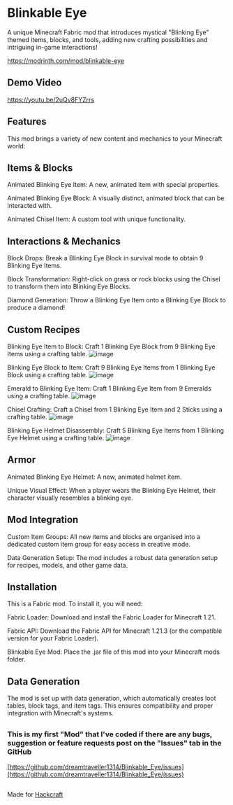 # Blinkable Eye
A unique Minecraft Fabric mod that introduces mystical "Blinking Eye" themed items, blocks, and tools, adding new crafting possibilities and intriguing in-game interactions!

https://modrinth.com/mod/blinkable-eye

## Demo Video
https://youtu.be/2uQv8FYZrrs

## Features
This mod brings a variety of new content and mechanics to your Minecraft world:



## Items & Blocks
Animated Blinking Eye Item: A new, animated item with special properties.

Animated Blinking Eye Block: A visually distinct, animated block that can be interacted with.

Animated Chisel Item: A custom tool with unique functionality.



## Interactions & Mechanics
Block Drops: Break a Blinking Eye Block in survival mode to obtain 9 Blinking Eye Items.

Block Transformation: Right-click on grass or rock blocks using the Chisel to transform them into Blinking Eye Blocks.

Diamond Generation: Throw a Blinking Eye Item onto a Blinking Eye Block to produce a diamond!



## Custom Recipes
Blinking Eye Item to Block: Craft 1 Blinking Eye Block from 9 Blinking Eye Items using a crafting table.
![image](https://github.com/user-attachments/assets/fc1cc9a4-870d-451b-9c57-46e4e1ed8f87)


Blinking Eye Block to Item: Craft 9 Blinking Eye Items from 1 Blinking Eye Block using a crafting table.
![image](https://github.com/user-attachments/assets/0dcfd8ce-db52-4b14-ab85-b4329ffe222a)


Emerald to Blinking Eye Item: Craft 1 Blinking Eye Item from 9 Emeralds using a crafting table.
![image](https://github.com/user-attachments/assets/c932d40a-a27b-424a-bf65-711d7c65cfbf)


Chisel Crafting: Craft a Chisel from 1 Blinking Eye Item and 2 Sticks using a crafting table.
![image](https://github.com/user-attachments/assets/1f7b489c-b667-4a5b-a66f-99432996d3f3)


Blinking Eye Helmet Disassembly: Craft 5 Blinking Eye Items from 1 Blinking Eye Helmet using a crafting table.
![image](https://github.com/user-attachments/assets/6e43be8b-b102-415a-8a87-ac04fd00984a)




## Armor
Animated Blinking Eye Helmet: A new, animated helmet item.

Unique Visual Effect: When a player wears the Blinking Eye Helmet, their character visually resembles a blinking eye.



## Mod Integration
Custom Item Groups: All new items and blocks are organised into a dedicated custom item group for easy access in creative mode.

Data Generation Setup: The mod includes a robust data generation setup for recipes, models, and other game data.



## Installation
This is a Fabric mod. To install it, you will need:

Fabric Loader: Download and install the Fabric Loader for Minecraft 1.21.

Fabric API: Download the Fabric API for Minecraft 1.21.3 (or the compatible version for your Fabric Loader).

Blinkable Eye Mod: Place the .jar file of this mod into your Minecraft mods folder.

## Data Generation
The mod is set up with data generation, which automatically creates loot tables, block tags, and item tags. This ensures compatibility and proper integration with Minecraft's systems.

## 

### This is my first "Mod" that I've coded if there are any bugs, suggestion or feature requests post on the "Issues" tab in the GitHub

[https://github.com/dreamtraveller1314/Blinkable_Eye/issues](https://github.com/dreamtraveller1314/Blinkable_Eye/issues)

##

Made for [Hackcraft](https://hackcraft.hackclub.com/)
